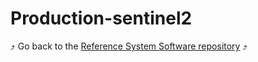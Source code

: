 
# Production-sentinel2


:arrow_heading_up: Go back to the [Reference System Software repository](https://github.com/COPRS/reference-system-software) :arrow_heading_up:
